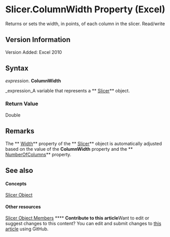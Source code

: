 
# Slicer.ColumnWidth Property (Excel)

Returns or sets the width, in points, of each column in the slicer. Read/write


## Version Information

Version Added: Excel 2010 


## Syntax

 _expression_. **ColumnWidth**

 _expression_A variable that represents a  ** [Slicer](577be0f6-4eda-0093-8899-097f3c900383.md)** object.


### Return Value

Double


## Remarks

The  ** [Width](75292953-ccd6-8550-f7ec-38df79ad1db1.md)** property of the ** [Slicer](577be0f6-4eda-0093-8899-097f3c900383.md)** object is automatically adjusted based on the value of the **ColumnWidth** property and the ** [NumberOfColumns](9d4d1d8c-723d-3e90-96ae-a0faa1980077.md)** property.


## See also


#### Concepts


 [Slicer Object](577be0f6-4eda-0093-8899-097f3c900383.md)
#### Other resources


 [Slicer Object Members](09f1983a-5f7a-1707-c979-c5c27143ad73.md)
****   **Contribute to this article**Want to edit or suggest changes to this content? You can edit and submit changes to  [this article](https://github.com/jhershey00/VBA_Excel_Test/OpenXMLCon/articles/ff97ad0c-952b-1d83-93e8-9a6144b09ceb.md) using GitHub.

